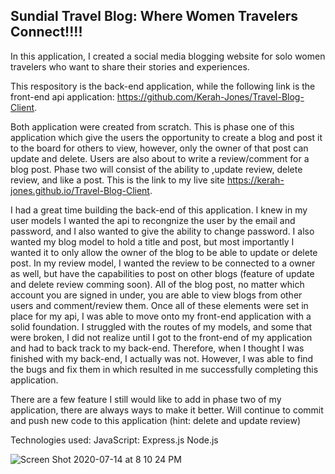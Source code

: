 Sundial Travel Blog: Where Women Travelers Connect!!!!
----
In this application, I created a social media blogging website for solo women travelers who want to share their stories and experiences. 

This respository is the back-end application, while the following link is the front-end api application: https://github.com/Kerah-Jones/Travel-Blog-Client. 

Both application were created from scratch. This is phase one of this application which give the users the opportunity to create a blog and post it to the board for others to view, however, only the owner of that post can update and delete. Users are also about to write a review/comment for a blog post. Phase two will consist of the ability to ,update review, delete review, and like a post. 
This is the link to my live site https://kerah-jones.github.io/Travel-Blog-Client.

I had a great time building the back-end of this application. 
I knew in my user models I wanted the api to recongnize the user by the email and password, and I also wanted to give the ability to change password.
I also wanted my blog model to hold a title and post, but most importantly I wanted it to only allow the owner of the blog to be able to update or delete post. 
In my review model, I wanted the review to be connected  to a owner as well, but have the capabilities to post on other blogs (feature of update and delete review comming soon).
All of the blog post, no matter which account you are signed in under, you are able to view blogs from other users and comment/review them. 
Once all of these elements were set in place for my api, I was able to move onto my front-end application with a solid foundation. I struggled with the routes of my models, and some that were broken, I did not realize until I got to the front-end of my application and had to back track to my back-end. Therefore, when I thought I was finished with my back-end, I actually was not. However, I was able to find the bugs and fix them in which resulted in me successfully completing this application.

There are a few feature I still would like to add in phase two of my application, there are always ways to make it better. Will continue to commit and push new code to this application (hint: delete and update review)


Technologies used:
JavaScript:
Express.js
Node.js

![Screen Shot 2020-07-14 at 8 10 24 PM](https://media.git.generalassemb.ly/user/28264/files/448aa480-c60e-11ea-948c-ddfbc4483671)

